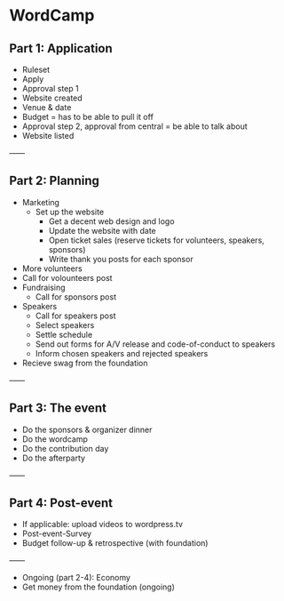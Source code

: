# WordCamp

## Part 1: Application

* Ruleset
* Apply
* Approval step 1
* Website created
* Venue & date
* Budget = has to be able to pull it off
* Approval step 2, approval from central = be able to talk about
* Website listed

——

## Part 2: Planning

* Marketing
  * Set up the website
    * Get a decent web design and logo
    * Update the website with date
    * Open ticket sales (reserve tickets for volunteers, speakers, sponsors)
    * Write thank you posts for each sponsor
* More volunteers
 * Call for volounteers post
* Fundraising
  * Call for sponsors post
* Speakers
  * Call for speakers post
  * Select speakers
  * Settle schedule
  * Send out forms for A/V release and code-of-conduct to speakers
  * Inform chosen speakers and rejected speakers
* Recieve swag from the foundation

——

## Part 3: The event

* Do the sponsors & organizer dinner
* Do the wordcamp
* Do the contribution day
* Do the afterparty

——

## Part 4: Post-event

* If applicable: upload videos to wordpress.tv
* Post-event-Survey
* Budget follow-up & retrospective (with foundation)

——

* Ongoing (part 2-4): Economy
* Get money from the foundation (ongoing)
